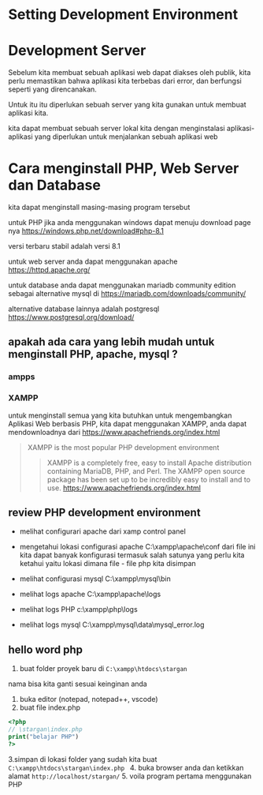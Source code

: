 

# Setting Development Environment

# Development Server

Sebelum kita membuat sebuah aplikasi web dapat diakses oleh publik, kita perlu memastikan bahwa aplikasi kita terbebas dari error, dan berfungsi seperti yang direncanakan.

Untuk itu itu diperlukan sebuah server yang kita gunakan untuk membuat aplikasi kita.

kita dapat membuat sebuah server lokal kita dengan menginstalasi aplikasi-aplikasi yang diperlukan untuk menjalankan sebuah aplikasi web

# Cara menginstall PHP, Web Server dan Database

kita dapat menginstall masing-masing program tersebut

untuk PHP jika anda menggunakan windows dapat menuju download page nya <https://windows.php.net/download#php-8.1>

versi terbaru stabil adalah versi 8.1

untuk web server anda dapat menggunakan apache <https://httpd.apache.org/>

untuk database anda dapat menggunakan mariadb community edition sebagai alternative mysql di <https://mariadb.com/downloads/community/>

alternative database lainnya adalah postgresql <https://www.postgresql.org/download/>

## apakah ada cara yang lebih mudah untuk menginstall PHP, apache, mysql ?

### ampps

### XAMPP

untuk menginstall semua yang kita butuhkan untuk mengembangkan Aplikasi Web berbasis PHP, kita dapat menggunakan XAMPP, anda dapat mendownloadnya dari https://www.apachefriends.org/index.html

> XAMPP is the most popular PHP development environment
>>XAMPP is a completely free, easy to install Apache distribution containing MariaDB, PHP, and Perl. The XAMPP open source package has been set up to be incredibly easy to install and to use.
 https://www.apachefriends.org/index.html

## review PHP development environment
- melihat configurari apache dari xamp control panel
- mengetahui lokasi configurasi apache
      C:\xampp\apache\conf
  dari file ini kita dapat banyak konfigurasi termasuk salah satunya yang perlu kita ketahui yaitu lokasi dimana file - file php kita disimpan

- melihat configurasi mysql
      C:\xampp\mysql\bin
- melihat logs apache
      C:\xampp\apache\logs
- melihat logs PHP
      c:\xampp\php\logs
- melihat logs mysql
      C:\xampp\mysql\data\mysql_error.log

## hello word php
1. buat folder proyek baru di ```C:\xampp\htdocs\stargan ```

  nama bisa kita ganti sesuai keinginan anda

1. buka editor (notepad, notepad++, vscode)
2. buat file index.php

  ``` php
  <?php
  // \stargan\index.php
  print("belajar PHP")
  ?>
  ```
3.simpan di lokasi folder yang sudah kita buat ```C:\xampp\htdocs\stargan\index.php ```
4. buka browser anda dan ketikkan alamat ```http://localhost/stargan/```
5. voila program pertama menggunakan PHP
